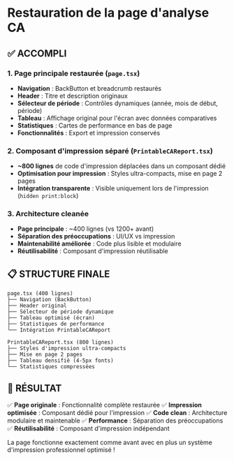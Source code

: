# Restauration de la page d'analyse CA

## ✅ ACCOMPLI

### 1. **Page principale restaurée (`page.tsx`)**

- **Navigation** : BackButton et breadcrumb restaurés
- **Header** : Titre et description originaux
- **Sélecteur de période** : Contrôles dynamiques (année, mois de début, période)
- **Tableau** : Affichage original pour l'écran avec données comparatives
- **Statistiques** : Cartes de performance en bas de page
- **Fonctionnalités** : Export et impression conservés

### 2. **Composant d'impression séparé (`PrintableCAReport.tsx`)**

- **~800 lignes** de code d'impression déplacées dans un composant dédié
- **Optimisation pour impression** : Styles ultra-compacts, mise en page 2 pages
- **Intégration transparente** : Visible uniquement lors de l'impression (`hidden print:block`)

### 3. **Architecture cleanée**

- **Page principale** : ~400 lignes (vs 1200+ avant)
- **Séparation des préoccupations** : UI/UX vs impression
- **Maintenabilité améliorée** : Code plus lisible et modulaire
- **Réutilisabilité** : Composant d'impression réutilisable

## 📋 STRUCTURE FINALE

```
page.tsx (400 lignes)
├── Navigation (BackButton)
├── Header original
├── Sélecteur de période dynamique
├── Tableau optimisé (écran)
├── Statistiques de performance
└── Intégration PrintableCAReport

PrintableCAReport.tsx (800 lignes)
├── Styles d'impression ultra-compacts
├── Mise en page 2 pages
├── Tableau densifié (4-5px fonts)
└── Statistiques compressées
```

## 🎯 RÉSULTAT

✅ **Page originale** : Fonctionnalité complète restaurée
✅ **Impression optimisée** : Composant dédié pour l'impression
✅ **Code clean** : Architecture modulaire et maintenable
✅ **Performance** : Séparation des préoccupations
✅ **Réutilisabilité** : Composant d'impression indépendant

La page fonctionne exactement comme avant avec en plus un système d'impression professionnel optimisé !
